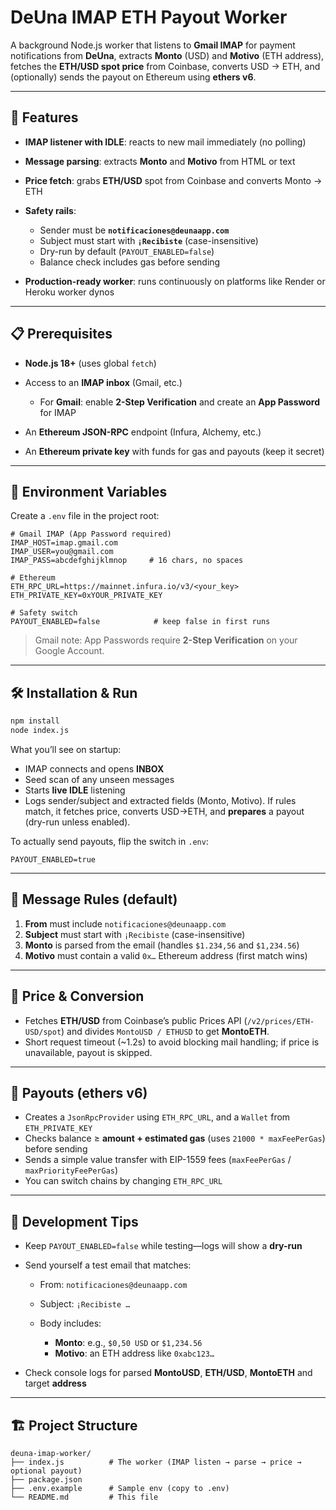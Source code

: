 # DeUna IMAP ETH Payout Worker

A background Node.js worker that listens to **Gmail IMAP** for payment notifications from **DeUna**, extracts **Monto** (USD) and **Motivo** (ETH address), fetches the **ETH/USD spot price** from Coinbase, converts USD → ETH, and (optionally) sends the payout on Ethereum using **ethers v6**.

---

## 🚀 Features

- **IMAP listener with IDLE**: reacts to new mail immediately (no polling)
- **Message parsing**: extracts **Monto** and **Motivo** from HTML or text
- **Price fetch**: grabs **ETH/USD** spot from Coinbase and converts Monto → ETH
- **Safety rails**:

  - Sender must be **`notificaciones@deunaapp.com`**
  - Subject must start with **`¡Recibiste`** (case-insensitive)
  - Dry-run by default (`PAYOUT_ENABLED=false`)
  - Balance check includes gas before sending

- **Production-ready worker**: runs continuously on platforms like Render or Heroku worker dynos

---

## 📋 Prerequisites

- **Node.js 18+** (uses global `fetch`)
- Access to an **IMAP inbox** (Gmail, etc.)

  - For **Gmail**: enable **2-Step Verification** and create an **App Password** for IMAP

- An **Ethereum JSON-RPC** endpoint (Infura, Alchemy, etc.)
- An **Ethereum private key** with funds for gas and payouts (keep it secret)

---

## 🔐 Environment Variables

Create a `.env` file in the project root:

```env
# Gmail IMAP (App Password required)
IMAP_HOST=imap.gmail.com
IMAP_USER=you@gmail.com
IMAP_PASS=abcdefghijklmnop     # 16 chars, no spaces

# Ethereum
ETH_RPC_URL=https://mainnet.infura.io/v3/<your_key>
ETH_PRIVATE_KEY=0xYOUR_PRIVATE_KEY

# Safety switch
PAYOUT_ENABLED=false            # keep false in first runs
```

> Gmail note: App Passwords require **2-Step Verification** on your Google Account.

---

## 🛠️ Installation & Run

```bash
npm install
node index.js
```

What you’ll see on startup:

- IMAP connects and opens **INBOX**
- Seed scan of any unseen messages
- Starts **live IDLE** listening
- Logs sender/subject and extracted fields (Monto, Motivo). If rules match, it fetches price, converts USD→ETH, and **prepares** a payout (dry-run unless enabled).

To actually send payouts, flip the switch in `.env`:

```env
PAYOUT_ENABLED=true
```

---

## 🧭 Message Rules (default)

1. **From** must include `notificaciones@deunaapp.com`
2. **Subject** must start with `¡Recibiste` (case-insensitive)
3. **Monto** is parsed from the email (handles `$1.234,56` and `$1,234.56`)
4. **Motivo** must contain a valid `0x…` Ethereum address (first match wins)

---

## 🔢 Price & Conversion

- Fetches **ETH/USD** from Coinbase’s public Prices API (`/v2/prices/ETH-USD/spot`) and divides `MontoUSD / ETHUSD` to get **MontoETH**.
- Short request timeout (\~1.2s) to avoid blocking mail handling; if price is unavailable, payout is skipped.

---

## 💸 Payouts (ethers v6)

- Creates a `JsonRpcProvider` using `ETH_RPC_URL`, and a `Wallet` from `ETH_PRIVATE_KEY`
- Checks balance ≥ **amount + estimated gas** (uses `21000 * maxFeePerGas`) before sending
- Sends a simple value transfer with EIP-1559 fees (`maxFeePerGas` / `maxPriorityFeePerGas`)
- You can switch chains by changing `ETH_RPC_URL`

---

## 🧪 Development Tips

- Keep `PAYOUT_ENABLED=false` while testing—logs will show a **dry-run**
- Send yourself a test email that matches:

  - From: `notificaciones@deunaapp.com`
  - Subject: `¡Recibiste …`
  - Body includes:

    - **Monto**: e.g., `$0,50 USD` or `$1,234.56`
    - **Motivo**: an ETH address like `0xabc123…`

- Check console logs for parsed **MontoUSD**, **ETH/USD**, **MontoETH** and target **address**

---

## 🏗️ Project Structure

```
deuna-imap-worker/
├── index.js          # The worker (IMAP listen → parse → price → optional payout)
├── package.json
├── .env.example      # Sample env (copy to .env)
└── README.md         # This file
```
